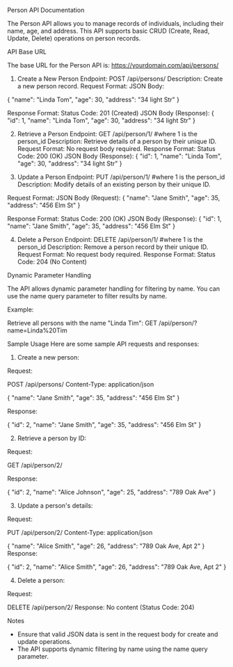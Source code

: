 Person API Documentation


The Person API allows you to manage records of individuals, including their name, age, and address. This API supports basic CRUD (Create, Read, Update, Delete) operations on person records.

API Base URL

The base URL for the Person API is: https://yourdomain.com/api/persons/

1. Create a New Person
Endpoint: POST /api/persons/
Description: Create a new person record.
Request Format:
JSON Body:

{
  "name": "Linda Tom",
  "age": 30,
  "address": "34 light Str"
}


Response Format:
Status Code: 201 (Created)
JSON Body (Response):
{
  "id": 1,
  "name": "Linda Tom",
  "age": 30,
  "address": "34 light Str"
}




2. Retrieve a Person
Endpoint: GET /api/person/1/  #where 1 is the person_id
Description: Retrieve details of a person by their unique ID.
Request Format: No request body required.
Response Format:
Status Code: 200 (OK)
JSON Body (Response):
{
  "id": 1,
  "name": "Linda Tom",
  "age": 30,
  "address": "34 light Str"
}


3. Update a Person
Endpoint: PUT /api/person/1/  #where 1 is the person_id
Description: Modify details of an existing person by their unique ID.

Request Format:
JSON Body (Request):
{
  "name": "Jane Smith",
  "age": 35,
  "address": "456 Elm St"
}


Response Format:
Status Code: 200 (OK)
JSON Body (Response):
{
  "id": 1,
  "name": "Jane Smith",
  "age": 35,
  "address": "456 Elm St"
}


4. Delete a Person
Endpoint: DELETE /api/person/1/ #where 1 is the person_id
Description: Remove a person record by their unique ID.
Request Format: No request body required.
Response Format:
Status Code: 204 (No Content)



Dynamic Parameter Handling

The API allows dynamic parameter handling for filtering by name. You can use the name query parameter to filter results by name.

Example:

Retrieve all persons with the name "Linda Tim":
GET /api/person/?name=Linda%20Tim









Sample Usage
Here are some sample API requests and responses:
1. Create a new person:

Request:

POST /api/persons/
Content-Type: application/json

{
  "name": "Jane Smith",
  "age": 35,
  "address": "456 Elm St"
}

Response:

{
  "id": 2,
  "name": "Jane Smith",
  "age": 35,
  "address": "456 Elm St"
}


2. Retrieve a person by ID:

Request:

GET /api/person/2/

Response:

{
  "id": 2,
  "name": "Alice Johnson",
  "age": 25,
  "address": "789 Oak Ave"
}


3. Update a person's details:

Request:

PUT /api/person/2/
Content-Type: application/json

{
  "name": "Alice Smith",
  "age": 26,
  "address": "789 Oak Ave, Apt 2"
}
Response:

{
  "id": 2,
  "name": "Alice Smith",
  "age": 26,
  "address": "789 Oak Ave, Apt 2"
}

4. Delete a person:

Request:

DELETE /api/person/2/
Response: No content (Status Code: 204)


Notes
- Ensure that valid JSON data is sent in the request body for create and update operations.
- The API supports dynamic filtering by name using the name query parameter.